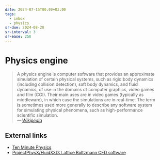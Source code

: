 ```yaml
---
date: 2024-07-15T00:00+03:00
tags:
  - inbox
  - physics
sr-due: 2024-08-28
sr-interval: 3
sr-ease: 250
---
```


# Physics engine

> A physics engine is computer software that provides an approximate simulation
> of certain physical systems, such as rigid body dynamics (including collision
> detection), soft body dynamics, and fluid dynamics, of use in the domains of
> computer graphics, video games and film (CGI). Their main uses are in video
> games (typically as middleware), in which case the simulations are in
> real-time. The term is sometimes used more generally to describe any software
> system for simulating physical phenomena, such as high-performance scientific
> simulation.\
> — <cite>[Wikipedia](https://en.wikipedia.org/wiki/Physics_engine)</cite>

## External links

- [Ten Minute Physics](https://matthias-research.github.io/pages/tenMinutePhysics/)
- [ProjectPhysX/FluidX3D: Lattice Boltzmann CFD software](https://github.com/ProjectPhysX/FluidX3D/tree/master)
